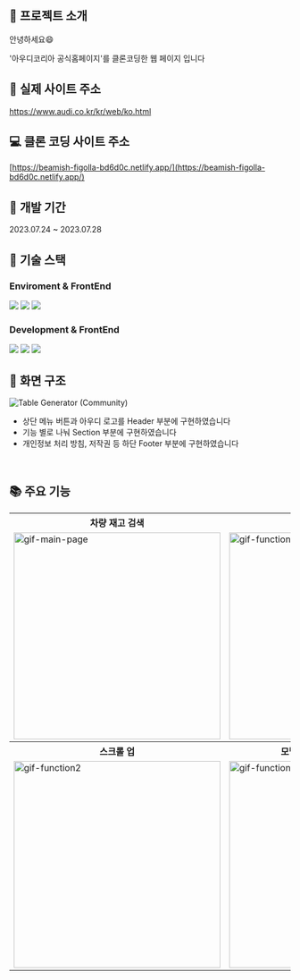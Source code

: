 ## :memo: 프로젝트 소개

안녕하세요:smile: 

'아우디코리아 공식홈페이지'를 클론코딩한 웹 페이지 입니다
<br/>

##  :eyes: 실제 사이트 주소
https://www.audi.co.kr/kr/web/ko.html
<br>

##  :computer: 클론 코딩 사이트 주소
[https://beamish-figolla-bd6d0c.netlify.app/](https://beamish-figolla-bd6d0c.netlify.app/)
<br>

##  :calendar: 개발 기간

2023.07.24 ~ 2023.07.28
<br>
##  :hammer: 기술 스택

### Enviroment & FrontEnd
<div>
  <img src="https://img.shields.io/badge/visual studio code-007ACC?style=for-the-badge&logo=visual studio&logoColor=white">
  <img src="https://img.shields.io/badge/github-181717?style=for-the-badge&logo=github&logoColor=white">
  <img src="https://img.shields.io/badge/git-F05032?style=for-the-badge&logo=git&logoColor=white">

</div>
  
### Development & FrontEnd
<div>
  
  <img src="https://img.shields.io/badge/css-1572B6?style=for-the-badge&logo=css3&logoColor=white"> 
  <img src="https://img.shields.io/badge/javascript-F7DF1E?style=for-the-badge&logo=javascript&logoColor=black"> 
  <img src="https://img.shields.io/badge/HTML5-E34F26?style=for-the-badge&logo=html5&logoColor=white")
  </div>
<br>

## :art: 화면 구조
![Table Generator (Community)](https://github.com/KDT1-FE/Y_FE_HTML_CSS/assets/37584686/4cdc2065-a516-4e0c-ace0-77e919bb75cc)

- 상단 메뉴 버튼과 아우디 로고를 Header 부분에 구현하였습니다
- 기능 별로 나눠 Section 부분에 구현하였습니다
- 개인정보 처리 방침, 저작권 등 하단 Footer 부분에 구현하였습니다

<br>

## :books: 주요 기능

<div align="center">
  <table>
    <tr align="center">
      <th>차량 재고 검색</th>
      <th>메뉴</th>
    </tr>
    <tr>
      <td><img src="https://github.com/KDT1-FE/Y_FE_HTML_CSS/assets/37584686/f0a420cf-4c91-4b53-8078-88fc3199692c" alt="gif-main-page" width="370"></td>
      <td><img src="https://github.com/KDT1-FE/Y_FE_HTML_CSS/assets/37584686/8c2c5187-f713-45ea-84eb-d8e279932b3c" alt="gif-function1" width="370"></td>
    </tr>
    <tr align="center">
      <th>스크롤 업</th>
      <th>모델/모델 유형 별 차량 확인</th>
    </tr>
    <tr>
      <td><img src="https://github.com/KDT1-FE/Y_FE_HTML_CSS/assets/37584686/ef4ab48c-80ce-4f14-8720-1fe6d885d2ec" alt="gif-function2" width="370"></td>
      <td><img src="https://github.com/KDT1-FE/Y_FE_HTML_CSS/assets/37584686/e1598982-2933-412c-bd8d-17cd9396ac50" alt="gif-function3" width="370"></td>
    </tr>
  </table>
</div>
